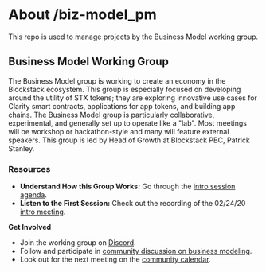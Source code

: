 # About /biz-model_pm
This repo is used to manage projects by the Business Model working group.

## Business Model Working Group
The Business Model group is working to create an economy in the Blockstack ecosystem. This group is especially focused on developing around the utility of STX tokens; they are exploring innovative use cases for Clarity smart contracts, applications for app tokens, and building app chains. The Business Model group is particularly collaborative, experimental, and generally set up to operate like a "lab". Most meetings will be workshop or hackathon-style and many will feature external speakers. This group is led by Head of Growth at Blockstack PBC, Patrick Stanley.

### Resources

- **Understand How this Group Works:** Go through the [intro session agenda](https://paper.dropbox.com/doc/Business-Model-Lab--Au_376lyZ_bEsL62y88rHIw1Ag-QoegfeEhDOMdaaTOFgydd).
- **Listen to the First Session:** Check out the recording of the 02/24/20 [intro meeting](https://paper.dropbox.com/doc/Business-Model-Lab--Au_376lyZ_bEsL62y88rHIw1Ag-QoegfeEhDOMdaaTOFgydd).

**Get Involved**
- Join the working group on [Discord](https://discord.gg/3777ANS).
- Follow and participate in [community discussion on business modeling](https://forum.blockstack.org/c/Working-Groups/Business-Model).
- Look out for the next meeting on the [community calendar](https://community.blockstack.org/events#categories=70427&start_date=2020-02-24&view=stream&range=events&events=20&end_date=2020-12-31).
